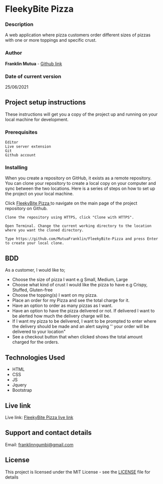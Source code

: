 # FleekyBite Pizza

### Description

A web application where pizza customers order different sizes of pizzas with one or more toppings and specific crust.


### Author

**Franklin Mutua** - [Github link](https://github.com/MutuaFranklin/)

### Date of current version

25/06/2021

## Project setup instructions

These instructions will get you a copy of the project up and running on your local machine for development.

### Prerequisites

```
Editor
Live server extension
Git
Github account
```

### Installing

When you create a repository on GitHub, it exists as a remote repository. You can clone your repository to create a local copy on your computer and sync between the two locations. Here is a series of steps on how to set up the project on your local machine.

Click [FleekyBite Pizza ](https://github.com/MutuaFranklin/FleekyBite-Pizza) to navigate on the main page of the project repository on Github.

```
Clone the repository using HTTPS, click "Clone with HTTPS".
```

```
Open Terminal. Change the current working directory to the location where you want the cloned directory.
```

```
Type https://github.com/MutuaFranklin/FleekyBite-Pizza and press Enter to create your local clone.

```

## BDD
As a customer, I would like to;

- Choose the size of pizza I want e.g Small, Medium, Large
- Choose what kind of crust I would like the pizza to have e.g Crispy, Stuffed, Gluten-free
- Choose the topping(s) I want on my pizza.
- Place an order for my Pizza and see the total charge for it.
- Have an option to order as many pizzas as I want.
- Have an option to have the pizza delivered or not.  If delivered I want to be alerted how much the delivery charge will be.
- If I want my pizza to be delivered, I want to be prompted to enter where the delivery should be made and an alert saying '' your order will be delivered to your location"
- See a checkout button that when clicked shows the total amount charged for the orders.

## Technologies Used

- HTML
- CSS
- JS
- Jquery
- Bootstrap

## Live link

Live link: [FleekyBite Pizza live link](https://mutuafranklin.github.io/FleekyBite-Pizza/)

## Support and contact details

Email: [franklinngumbi@gmail.com ](franklinngumbi@gmail.com)

## License

This project is licensed under the MIT License - see the [LICENSE](LICENSE) file for details